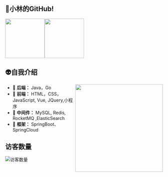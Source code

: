 ##  🤯小林的GitHub!

<img align="" height="126px" src="https://github-readme-stats.vercel.app/api?username=linqiwanglqw&hide_title=true&hide_border=true&show_icons=true&include_all_commits=true&line_height=21&bg_color=0,D36A53,834E86&text_color=FFFFFF&icon_color=FFFFFF&locale=cn" /><img align="" height="126px" src="https://github-readme-stats.vercel.app/api/top-langs/?username=linqiwanglqw&hide_title=true&hide_border=true&layout=compact&bg_color=0,834E86,1E90FF&icon_color=FFFFFF&text_color=FFFFFF&locale=cn" />


##  👽自我介绍

<a href="https://goog.tech"><img align='right' src='https://media.giphy.com/media/d1DVd87uM1xJip8gUv/giphy.gif' width='280'></a>

- 👋 **后端：**    Java，Go
- 👀 **前端：** HTML，CSS，JavaScript, Vue, JQuery,小程序
- 🌱 **中间件：** MySQL, Redis, RocketMQ ,ElasticSearch
- 💞️ **框架：** SpringBoot、SpringCloud
<!-- - 📫 How to reach me ... -->

## 访客数量  

<img align='center' src="https://profile-counter.glitch.me/wxyShine/count.svg" alt="访客数量"/>

<!---
linqiwanglqw/linqiwanglqw is a ✨ special ✨ repository because its `README.md` (this file) appears on your GitHub profile.
You can click the Preview link to take a look at your changes.
--->

